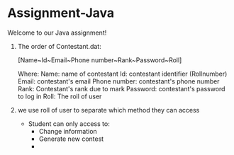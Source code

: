 # Assignment-Java
Welcome to our Java assignment!

1. The order of Contestant.dat: 
	
	[Name~Id~Email~Phone number~Rank~Password~Roll]

	Where:
	Name: name of contestant
	Id: contestant identifier (Rollnumber)
	Email: contestant's email
	Phone number: contestant's phone number
	Rank: Contestant's rank due to mark
	Password: contestant's password to log in
	Roll: The roll of user

2. we use roll of user to separate which method they can access
	- Student can only access to: 
		+ Change information
		+ Generate new contest
		+ 